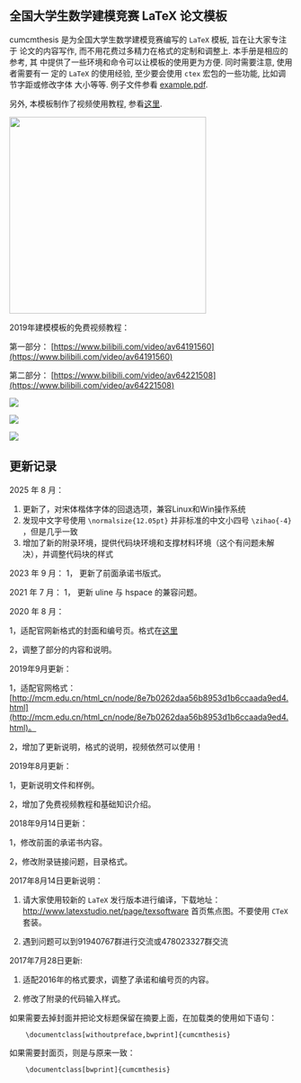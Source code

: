 
## 全国大学生数学建模竞赛 LaTeX 论文模板

cumcmthesis 是为全国大学生数学建模竞赛编写的 `LaTeX` 模板, 旨在让大家专注于
论文的内容写作, 而不用花费过多精力在格式的定制和调整上. 本手册是相应的参考, 其
中提供了一些环境和命令可以让模板的使用更为方便. 同时需要注意, 使用者需要有一
定的 `LaTeX` 的使用经验, 至少要会使用 `ctex` 宏包的一些功能, 比如调节字距或修改字体
大小等等. 例子文件参看 [example.pdf](https://github.com/latexstudio/CUMCMThesis/blob/master/example.pdf).

另外, 本模板制作了视频使用教程, 参看[这里](https://item.taobao.com/item.htm?spm=a1z10.1-c.w4004-3473795048.2.ZlPoPL&id=43823508044).

<img src="https://github.com/latexstudio/CUMCMThesis/blob/master/figures/gongzhonghao2.png" alt="" width="350px">




2019年建模模板的免费视频教程：

第一部分：
[https://www.bilibili.com/video/av64191560](https://www.bilibili.com/video/av64191560)

第二部分：
[https://www.bilibili.com/video/av64221508](https://www.bilibili.com/video/av64221508)


![](https://github.com/latexstudio/CUMCMThesis/blob/master/example-1.png)

![](https://github.com/latexstudio/CUMCMThesis/blob/master/example-3.png)

![](https://github.com/latexstudio/CUMCMThesis/blob/master/example-4.png)

## 更新记录
2025 年 8 月：
1. 更新了，对宋体楷体字体的回退选项，兼容Linux和Win操作系统
2. 发现中文字号使用 `\normalsize{12.05pt}` 并非标准的中文小四号 `\zihao{-4}` ，但是几乎一致
3. 增加了新的附录环境，提供代码块环境和支撑材料环境（这个有问题未解决），并调整代码块的样式

2023 年 9 月：
1， 更新了前面承诺书版式。

2021 年 7 月：
1， 更新 uline 与 hspace 的兼容问题。

2020 年 8 月：

1，适配官网新格式的封面和编号页。格式在[这里](http://www.mcm.edu.cn/html_cn/node/2ecdb523ea364d8fff6928ada7ebd923.html)

2，调整了部分的内容和说明。

2019年9月更新：

1，适配官网格式：[http://mcm.edu.cn/html_cn/node/8e7b0262daa56b8953d1b6ccaada9ed4.html](http://mcm.edu.cn/html_cn/node/8e7b0262daa56b8953d1b6ccaada9ed4.html)。

2，增加了更新说明，格式的说明，视频依然可以使用！

2019年8月更新：

1，更新说明文件和样例。

2，增加了免费视频教程和基础知识介绍。

2018年9月14日更新：

1，修改前面的承诺书内容。

2，修改附录链接问题，目录格式。

2017年8月14日更新说明：

1. 请大家使用较新的 `LaTeX` 发行版本进行编译，下载地址：http://www.latexstudio.net/page/texsoftware 首页焦点图。不要使用 `CTeX` 套装。

2. 遇到问题可以到91940767群进行交流或478023327群交流

2017年7月28日更新:

1. 适配2016年的格式要求，调整了承诺和编号页的内容。

2. 修改了附录的代码输入样式。


如果需要去掉封面并把论文标题保留在摘要上面，在加载类的使用如下语句：
```
    \documentclass[withoutpreface,bwprint]{cumcmthesis}
```
如果需要封面页，则是与原来一致：
```
    \documentclass[bwprint]{cumcmthesis}
```
